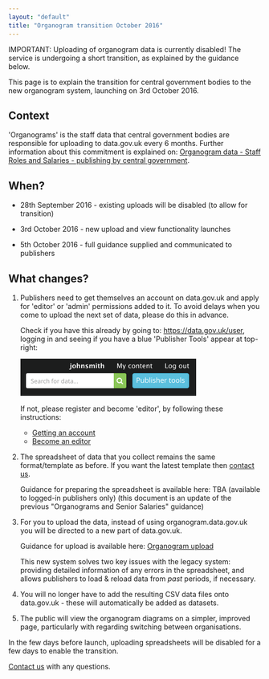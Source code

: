 ```yaml
---
layout: "default"
title: "Organogram transition October 2016"
---
```



IMPORTANT: Uploading of organogram data is currently disabled! The service is undergoing a short transition, as explained by the guidance below.

This page is to explain the transition for central government bodies to the new organogram system, launching on 3rd October 2016.

## Context

'Organograms' is the staff data that central government bodies are responsible for uploading to data.gov.uk every 6 months. Further information about this commitment is explained on: [Organogram data - Staff Roles and Salaries - publishing by central government](organogram-data.html).

## When?

* 28th September 2016 - existing uploads will be disabled (to allow for transition)

* 3rd October 2016 - new upload and view functionality launches

* 5th October 2016 - full guidance supplied and communicated to publishers

## What changes?

1. Publishers need to get themselves an account on data.gov.uk and apply for 'editor' or 'admin' permissions added to it. To avoid delays when you come to upload the next set of data, please do this in advance.

   Check if you have this already by going to: <https://data.gov.uk/user>, logging in and seeing if you have a blue 'Publisher Tools' appear at top-right:

   ![publisher tools button](images/become_editor_publisher_tools_button.png)

   If not, please register and become 'editor', by following these instructions:

   * [Getting an account](becoming_an_editor_or_admin.html#getting-an-account)
   * [Become an editor](becoming_an_editor_or_admin.html#become-an-editor)


2. The spreadsheet of data that you collect remains the same format/template as before. If you want the latest template then [contact us](http://data.gov.uk/contact).

   Guidance for preparing the spreadsheet is available here: TBA (available to logged-in publishers only) (this document is an update of the previous "Organograms and Senior Salaries" guidance)

3. For you to upload the data, instead of using organogram.data.gov.uk you will be directed to a new part of data.gov.uk.

   Guidance for upload is available here: [Organogram upload](organogram-upload.html)

   This new system solves two key issues with the legacy system: providing detailed information of any errors in the spreadsheet, and allows publishers to load & reload data from *past* periods, if necessary.

4. You will no longer have to add the resulting CSV data files onto data.gov.uk - these will automatically be added as datasets.

5. The public will view the organogram diagrams on a simpler, improved page, particularly with regarding switching between organisations.

In the few days before launch, uploading spreadsheets will be disabled for a few days to enable the transition.

[Contact us](http://data.gov.uk/contact) with any questions.
